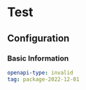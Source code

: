 # Test

## Configuration

### Basic Information

```yaml
openapi-type: invalid
tag: package-2022-12-01
```
